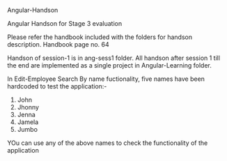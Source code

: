 Angular-Handson


Angular Handson for Stage 3 evaluation

Please refer the handbook included with the folders for handson description. Handbook page no. 64

Handson of session-1 is in ang-sess1 folder.
All handson after session 1 till the end are implemented as a single project in Angular-Learning folder.

In Edit-Employee Search By name fuctionality, five names have been hardcoded to test the application:-
1) John
2) Jhonny
3) Jenna
4) Jamela
5) Jumbo

YOu can use any of the above names to check the functionality of the application
